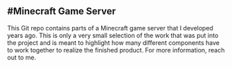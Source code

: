 #Minecraft Game Server
---
This Git repo contains parts of a Minecraft game server that I developed years ago. This is only a very small selection of the work that was put into the project and is meant to highlight how many different components have to work together to realize the finished product. For more information, reach out to me.